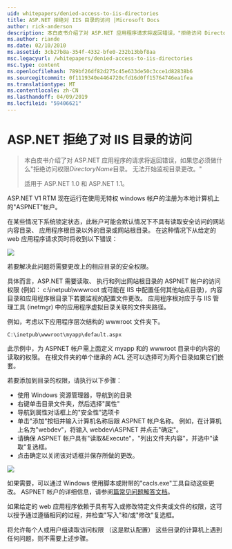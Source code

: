 ```yaml
---
uid: whitepapers/denied-access-to-iis-directories
title: ASP.NET 拒绝对 IIS 目录的访问 |Microsoft Docs
author: rick-anderson
description: 本白皮书介绍了对 ASP.NET 应用程序请求将返回错误，"拒绝访问 DirectoryName 目录如果您必须做什么。 失败为 s...
ms.author: riande
ms.date: 02/10/2010
ms.assetid: 3cb27b8a-354f-4332-bfe0-232b13bbf8aa
msc.legacyurl: /whitepapers/denied-access-to-iis-directories
msc.type: content
ms.openlocfilehash: 789bf26df82d275c45e633de50c3cce1d82838b6
ms.sourcegitcommit: 0f1119340e4464720cfd16d0ff15764746ea1fea
ms.translationtype: MT
ms.contentlocale: zh-CN
ms.lasthandoff: 04/09/2019
ms.locfileid: "59406621"
---
```

# <a name="aspnet-denied-access-to-iis-directories"></a>ASP.NET 拒绝了对 IIS 目录的访问

> 本白皮书介绍了对 ASP.NET 应用程序的请求将返回错误，如果您必须做什么"拒绝访问权限*DirectoryName*目录。 无法开始监视目录更改。"
> 
> 适用于 ASP.NET 1.0 和 ASP.NET 1.1。


ASP.NET V1 RTM 现在运行在使用无特权 windows 帐户的注册为本地计算机上的"ASPNET"帐户。

在某些情况下系统锁定状态，此帐户可能会默认情况下不具有读取安全访问的网站内容目录、 应用程序根目录以外的目录或网站根目录。 在这种情况下从给定的 web 应用程序请求页时将收到以下错误：

![](denied-access-to-iis-directories/_static/image1.jpg)

若要解决此问题将需要更改上的相应目录的安全权限。

具体而言，ASP.NET 需要读取、 执行和列出网站根目录的 ASPNET 帐户的访问权限 (例如： c:\inetpub\wwwroot 或可能在 IIS 中配置任何其他站点目录)，内容目录和应用程序根目录下若要监视的配置文件更改。 应用程序根对应于与 IIS 管理工具 (inetmgr) 中的应用程序虚拟目录关联的文件夹路径。

例如，考虑以下应用程序层次结构的 wwwroot 文件夹下。

`C:\inetpub\wwwroot\myapp\default.aspx`

此示例中，为 ASPNET 帐户需上面定义 myapp 和的 wwwroot 目录中的内容的读取的权限。 在根文件夹的单个继承的 ACL 还可以选择可为两个目录如果它们嵌套。

若要添加到目录的权限，请执行以下步骤：

- 使用 Windows 资源管理器，导航到的目录
- 右键单击目录文件夹，然后选择"属性"
- 导航到属性对话框上的"安全性"选项卡
- 单击"添加"按钮并输入计算机名称后跟 ASPNET 帐户名称。 例如，在计算机上名为"webdev"，将输入 webdev\ASPNET 并点击"确定"。
- 请确保 ASPNET 帐户具有"读取&amp;Execute"，"列出文件夹内容"，并选中"读取"复选框。
- 点击确定以关闭该对话框并保存所做的更改。

![](denied-access-to-iis-directories/_static/image2.jpg)

如果需要，可以通过 Windows 使用脚本或附带的"cacls.exe"工具自动这些更改。 ASPNET 帐户的详细信息，请参阅[篇常见问题解答文档](https://go.microsoft.com/fwlink/?LinkId=5828)。

如果给定的 web 应用程序依赖于具有写入或修改特定文件夹或文件的权限，这可以授予通过遵循相同的过程，并检查"写入"和/或"修改"复选框。

将允许每个人或用户组读取访问权限 （这是默认配置） 这些目录的计算机上遇到任何问题，则不需要上述步骤。

